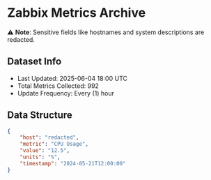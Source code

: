 # Zabbix Metrics Archive

⚠️ **Note**: Sensitive fields like hostnames and system descriptions are redacted.

## Dataset Info
- Last Updated: 2025-06-04 18:00 UTC
- Total Metrics Collected: 992
- Update Frequency: Every (1) hour

## Data Structure
```json
{
    "host": "redacted",
    "metric": "CPU Usage",
    "value": "12.5",
    "units": "%",
    "timestamp": "2024-05-21T12:00:00"
}
```
